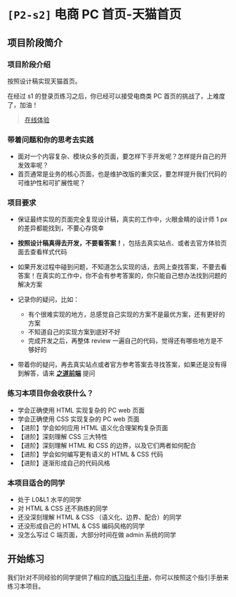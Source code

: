 # `[P2-s2]` 电商 PC 首页-天猫首页

## 项目阶段简介

### 项目阶段介绍

按照设计稿实现天猫首页。

在经过 s1 的登录页练习之后，你已经可以接受电商类 PC 首页的挑战了，上难度了，加油！

> [在线体验](https://zhidaofe.github.io/P2-E-commerce-home-page/s2/index.html)

### 带着问题和你的思考去实践

- 面对一个内容复杂、模块众多的页面，要怎样下手开发呢？怎样提升自己的开发效率呢？
- 首页通常是业务的核心页面，也是维护改版的重灾区，要怎样提升我们代码的可维护性和可扩展性呢？

### 项目要求

- 保证最终实现的页面完全复现设计稿，真实的工作中，火眼金睛的设计师 1 px 的差异都能找到，不要心存侥幸
- **按照设计稿真得去开发，不要看答案！**，包括去真实站点、或者去官方体验页面去查看样式代码
- 如果开发过程中碰到问题，不知道怎么实现的话，去网上查找答案，不要去看答案！在真实的工作中，你不会有参考答案的，你只能自己想办法找到问题的解决方案
- 记录你的疑问，比如：
  - 有个很难实现的地方，总感觉自己实现的方案不是最优方案，还有更好的方案
  - 不知道自己的实现方案到底好不好
  - 完成开发之后，再整体 review 一遍自己的代码，觉得还有哪些地方是不够好的

- 带着你的疑问，再去真实站点或者官方参考答案去寻找答案，如果还是没有得到解答，请来 [**之道前端**](这里放官方推广链接) 提问

### 练习本项目你会收获什么？

- 学会正确使用 HTML 实现复杂的 PC web 页面
- 学会正确使用 CSS 实现复杂的 PC web 页面
- 【进阶】学会如何应用 HTML 语义化合理架构复杂页面
- 【进阶】深刻理解 CSS 三大特性
- 【进阶】深刻理解 HTML 和 CSS 的边界，以及它们两者如何配合
- 【进阶】学会如何编写更有语义的 HTML & CSS 代码
- 【进阶】逐渐形成自己的代码风格

### 本项目适合的同学

- 处于 L0&L1 水平的同学
- 对 HTML & CSS 还不熟练的同学
- 还没深刻理解 HTML & CSS （语义化、边界、配合）的同学
- 还没形成自己的 HTML & CSS 编码风格的同学
- 没怎么写过 C 端页面，大部分时间在做 admin 系统的同学

## 开始练习

我们针对不同经验的同学提供了相应的[练习指引手册](https://kcnrozgf41zs.feishu.cn/wiki/An7GwvUQrirdvdkJdQ9c4q3Rndd)，你可以按照这个指引手册来练习本项目。


